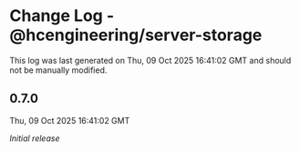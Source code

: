 # Change Log - @hcengineering/server-storage

This log was last generated on Thu, 09 Oct 2025 16:41:02 GMT and should not be manually modified.

## 0.7.0
Thu, 09 Oct 2025 16:41:02 GMT

_Initial release_


